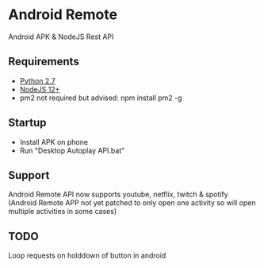 # Android Remote
Android APK &amp; NodeJS Rest API

## Requirements
* [Python 2.7](https://www.python.org/downloads/release/python-2717/)
* [NodeJS 12+](https://nodejs.org/en/) 
* pm2 not required but advised: npm install pm2 -g

## Startup
* Install APK on phone
* Run "Desktop Autoplay API.bat"

## Support
Android Remote API now supports youtube, netflix, twitch & spotify (Android Remote APP not yet patched to only open one activity so will open multiple activities in some cases)

## TODO
Loop requests on holddown of button in android
